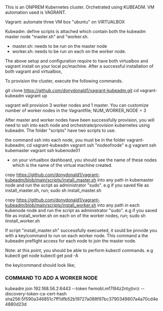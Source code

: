 This is an ONPREM Kubernetes cluster. Orchetrated using KUBEADM.
VM automation used is VAGRANT.

Vagrant: automate three VM box "ubuntu" on VIRTUALBOX

Kubeadm: define scripts is attached which contain both the kubeadm master node "master.sh" and "worker.sh.
- master.sh: needs to be run on the master node 
- worker.sh: needs to be run on each on the worker node.

The above setup and configuration require to have both virtualbox and vagrant install on your local pc/machine.
After a successful installation of both vagrant and virtualbox,

To provision the cluster, execute the following commands.

git clone https://github.com/donydonald1/vagrant-kubeadm.git
cd vagrant-kubeadm
vagrant up

vagrant will provision 3 worker nodes and 1 master. You can customize number of worker nodes in the Vagrantfile;
NUM_WORKER_NODE = 3

After master and worker nodes have been successfully provision, you will need to ssh into each node and orchestrate/provision kubernetes using kubeadm. The folder "scripts" have two scripts to use.

the command ssh into each node, you must be in the folder vagrant-kubeadm;
cd vagrant-kubeadm
vagrant ssh "nodeofnode" 
e.g 
   vagrant ssh kubemaster 
   vagrant ssh kubenode01

- on your virtualbox dashboard, you should see the name of these nodes which is the name of the virtual machine created.

copy https://github.com/donydonald1/vagrant-kubeadm/blob/main/scripts/install_master.sh into any path in kubemaster node and run the script as administrator "sudo".
e.g 
   if you saved file as install_master.sh, run;
   sudo sh install_master.sh

copy https://github.com/donydonald1/vagrant-kubeadm/blob/main/scripts/install_worker.sh into any path in each kubenode node and run the script as administrator "sudo".
e.g 
   if you saved file as install_worker.sh on each on of the worker nodes, run;
   sudo sh iinstall_worker.sh

If script "install_master.sh" successfully execueted, it sould be provide you with a key/command to run on each worker node. This command a the kubeadm preflight access for each node to join the master node. 

Note:
   at this point, you should be able to perform kubectl commands.
   e.g
      kubectl get node
      kubectl get pod -A

the key/command should look like;

### COMMAND TO ADD A WORKER NODE ###
kubeadm join 192.168.56.2:6443 --token fwmobl.mf7l94z2ntyjtvrz --discovery-token-ca-cert-hash sha256:5f590a346851c7ff1dfb52b19727a088f97bc3790349807a4a70cd4e4880d23d 
